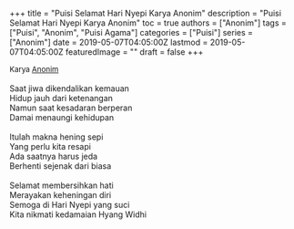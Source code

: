 +++
title = "Puisi Selamat Hari Nyepi Karya Anonim"
description = "Puisi Selamat Hari Nyepi Karya Anonim"
toc = true
authors = ["Anonim"]
tags = ["Puisi", "Anonim", "Puisi Agama"]
categories = ["Puisi"]
series = ["Anonim"]
date = 2019-05-07T04:05:00Z
lastmod = 2019-05-07T04:05:00Z
featuredImage = ""
draft = false
+++

<div style="text-align: justify;">
<div style="font-size: small;">Karya <a href="/authors/anonim/" target="_blank">Anonim</a></div><br />
Saat jiwa dikendalikan kemauan<br />Hidup jauh dari ketenangan<br />Namun saat kesadaran berperan<br />Damai menaungi kehidupan<br /><br />Itulah makna hening sepi<br />Yang perlu kita resapi<br />Ada saatnya harus jeda<br />Berhenti sejenak dari biasa<br /><br />Selamat membersihkan hati<br />Merayakan keheningan diri<br />Semoga di Hari Nyepi yang suci<br />Kita nikmati kedamaian Hyang Widhi</div>
